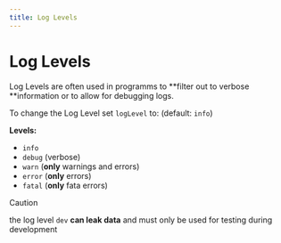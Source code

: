 ```yaml
---
title: Log Levels
---
```


# Log Levels

Log Levels are often used in programms to **filter out to verbose **information or to allow for debugging logs.

To change the Log Level set `logLevel` to: (default: `info`)

**Levels:**

- `info`
- `debug` (verbose)
- `warn` (**only** warnings and errors)
- `error` (**only** errors)
- `fatal` (**only** fata errors)

> [!CAUTION]
> the log level `dev` **can leak data**
> and must only be used for testing during development
